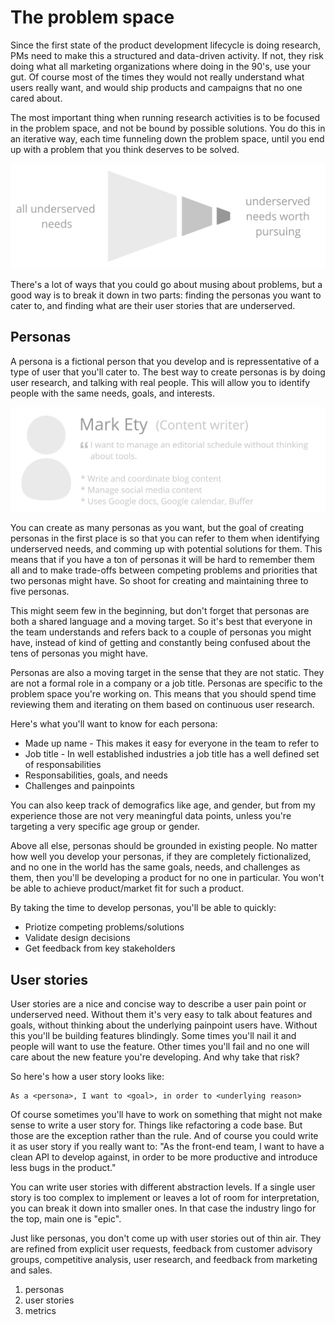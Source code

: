 # The problem space

Since the first state of the product development lifecycle is doing research, PMs need to make this a structured and
data-driven activity. If not, they risk doing what all marketing organizations where doing in the 90's, use your gut.
Of course most of the times they would not really understand what users really want, and would ship products and
campaigns that no one cared about.

The most important thing when running research activities is to be focused in the problem space, and not be bound by
possible solutions.
You do this in an iterative way, each time funneling down the problem space, until you end up with a problem that you
think deserves to be solved.

![](img/problem-space.svg)

There's a lot of ways that you could go about musing about problems, but a good way is to break it down in two parts:
finding the personas you want to cater to, and finding what are their user stories that are underserved.

## Personas

A persona is a fictional person that you develop and is repressentative of a type of user that you'll cater to.
The best way to create personas is by doing user research, and talking with real people. This will allow you to
identify people with the same needs, goals, and interests.

![](img/personas.svg)

You can create as many personas as you want, but the goal of creating personas in the first place is so that you
can refer to them when identifying underserved needs, and comming up with potential solutions for them.
This means that if you have a ton of personas it will be hard to remember them all and to make trade-offs between
competing problems and priorities that two personas might have. So shoot for creating and maintaining three to five
personas.

This might seem few in the beginning, but don't forget that personas are both a shared language and a moving target.
So it's best that everyone in the team understands and refers back to a couple of personas you might have, instead
of kind of getting and constantly being confused about the tens of personas you might have.

Personas are also a moving target in the sense that they are not static. They are not a formal role in a company or
a job title. Personas are specific to the problem space you're working on. This means that you should spend time
reviewing them and iterating on them based on continuous user research.

Here's what you'll want to know for each persona:

* Made up name - This makes it easy for everyone in the team to refer to
* Job title - In well established industries a job title has a well defined set of responsabilities
* Responsabilities, goals, and needs
* Challenges and painpoints

You can also keep track of demografics like age, and gender, but from my experience those are not very
meaningful data points, unless you're targeting a very specific age group or gender.

Above all else, personas should be grounded in existing people. No matter how well you develop your personas, if they
are completely fictionalized, and no one in the world has the same goals, needs, and challenges as them, then
you'll be developing a product for no one in particular. You won't be able to achieve product/market fit for such
a product.

By taking the time to develop personas, you'll be able to quickly:
* Priotize competing problems/solutions
* Validate design decisions
* Get feedback from key stakeholders

## User stories

User stories are a nice and concise way to describe a user pain point or underserved need. Without them it's
very easy to talk about features and goals, without thinking about the underlying painpoint users have.
Without this you'll be building features blindingly. Some times you'll nail it and people will want to use the
feature. Other times you'll fail and no one will care about the new feature you're developing. And why take that risk?

So here's how a user story looks like:

```
As a <persona>, I want to <goal>, in order to <underlying reason>
```

Of course sometimes you'll have to work on something that might not make sense to write a user story for. Things like
refactoring a code base. But those are the exception rather than the rule. And of course you could write it as user
story if you really want to: "As the front-end team, I want to have a clean API to develop against, in order to be more
productive and introduce less bugs in the product."

You can write user stories with different abstraction levels. If a single user story is too complex to implement or
leaves a lot of room for interpretation, you can break it down into smaller ones. In that case the industry lingo
for the top, main one is "epic".

Just like personas, you don't come up with user stories out of thin air. They are refined from explicit user requests,
feedback from customer advisory groups, competitive analysis, user research, and feedback from marketing and sales.


1. personas
2. user stories
3. metrics
